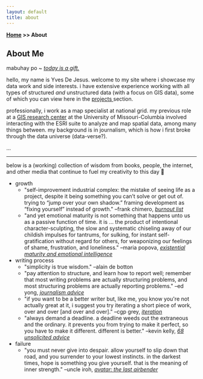 ```yaml
---
layout: default
title: about
---
```

**[Home](/) >> About**

## About Me

mabuhay po ~ *<a href="https://youtu.be/BwqSraJpqfs" target="_blank">today is a gift.</a>*

hello, my name is Yves De Jesus. welcome to my site where i showcase my data work and side interests. i have extensive experience working with all types of structured _and_ unstructured data (with a focus on GIS data), some of which you can view here in the <a href="/projects.md"> projects </a> section. 


professionally, i work as a map specialist at national grid. my previous role at a <a href="https://careshq.org/about/" target="_blank">GIS research center</a> at the University of Missouri-Columbia involved interacting with the ESRI suite to analyze and map spatial data, among many things between. my background is in journalism, which is how i first broke through the data universe (data-verse?). 


...
* * * 

below is a (working) collection of wisdom from books, people, the internet, and other media that continue to fuel my creativity to this day 🧠

- growth
  - "self-improvement industrial complex: the mistake of seeing life as a project, despite it being something you can’t solve or get out of. trying to “jump over your own shadow.” framing development as “fixing yourself” instead of growth." –frank chimero, <a href="https://frankchimero.com/blog/2020/burnout-list/" target="_blank">_burnout list_</a>
  - "and yet emotional maturity is not something that happens unto us as a passive function of time. it is ... the product of intentional character-sculpting, the slow and systematic chiseling away of our childish impulses for tantrums, for sulking, for instant self-gratification without regard for others, for weaponizing our feelings of shame, frustration, and loneliness." –maria popova, <a href="https://www.themarginalian.org/2019/11/25/the-school-of-life-book/" target="_blank">_existential maturity and emotional intelligence_</a>
- writing process
  - "simplicity is true wisdom." –alain de botton
  - "pay attention to structure, and learn how to report well; remember that most writing problems are actually structuring problems, and most structuring problems are actually reporting problems." –ed yong, <a href="https://edyong.me/new-page" target="_blank">_journalism advice_</a>
  - "if you want to be a better writer but, like me, you know you're not actually great at it, i suggest you try iterating a short piece of work, over and over [and over and over]." –cgp grey, <a href="https://www.cgpgrey.com/blog/iteration" target="_blank">_iteration_</a>
  - "always demand a deadline. a deadline weeds out the extraneous and the ordinary. it prevents you from trying to make it perfect, so you have to make it different. different is better." –kevin kelly, <a href="https://kk.org/thetechnium/68-bits-of-unsolicited-advice/" target="_blank">_68 unsolicited advice_</a>
- failure
  - "you must never give into despair. allow yourself to slip down that road, and you surrender to your lowest instincts. in the darkest times, hope is something you give yourself. that is the meaning of inner strength." –uncle iroh, <a href="https://youtu.be/63yn8aCxO84" target="_blank">_avatar: the last airbender_</a>
